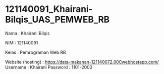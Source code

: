 # 121140091_Khairani-Bilqis_UAS_PEMWEB_RB
Nama  : Khairani Bilqis

NIM   : 121140091

Kelas : Pemrograman Web RB

Website (hosting) : https://data-makanan-121140072.000webhostapp.com/
Username : Khairani
Password : 1101-2003
